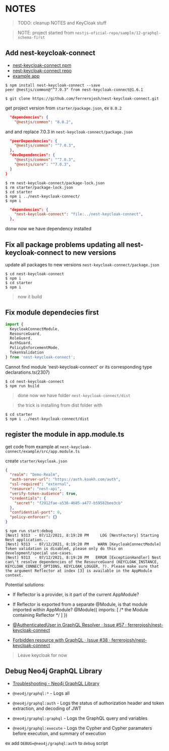 # NOTES

> TODO: cleanup NOTES and KeyCloak stuff

> NOTE: project started from `nestjs-oficial-repo/sample/12-graphql-schema-first`

## Add nest-keycloak-connect

- [nest-keycloak-connect npm](https://www.npmjs.com/package/nest-keycloak-connect)
- [nest-keycloak-connect repo](https://github.com/ferrerojosh/nest-keycloak-connect)
- [example app](https://github.com/ferrerojosh/nest-keycloak-connect/tree/5544b4d06a87dd0c71d47075e4a3043f4f0e89d7/example)

```shell
$ npm install nest-keycloak-connect --save
peer @nestjs/common@"^7.0.3" from nest-keycloak-connect@1.6.1

$ git clone https://github.com/ferrerojosh/nest-keycloak-connect.git
```

get project version from `starter/package.json`, ex `8.0.2`

```json
  "dependencies": {
    "@nestjs/common": "8.0.2",
```

and and replace 7.0.3 in `nest-keycloak-connect/package.json`

```json
  "peerDependencies": {
    "@nestjs/common": "^7.0.3",
  },
  "devDependencies": {
    "@nestjs/common": "^7.0.3",
    "@nestjs/core": "^7.0.3",
  }
}
```

```shell
$ rm nest-keycloak-connect/package-lock.json
$ rm starter/package-lock.json
$ cd starter
$ npm i ../nest-keycloak-connect/
$ npm i
```

```json
  "dependencies": {
    "nest-keycloak-connect": "file:../nest-keycloak-connect",
  },
```

donw now we have dependency installed

## Fix all package problems updating all nest-keycloak-connect to new versions

update all packages to new versions `nest-keycloak-connect/package.json`

```shell
$ cd nest-keycloak-connect
$ npm i
$ cd starter
$ npm i
```

> now it build

## Fix module dependecies first

```typescript
import {
  KeycloakConnectModule,
  ResourceGuard,
  RoleGuard,
  AuthGuard,
  PolicyEnforcementMode,
  TokenValidation
} from 'nest-keycloak-connect';
```

Cannot find module 'nest-keycloak-connect' or its corresponding type declarations.ts(2307)

```shell
$ cd nest-keycloak-connect
$ npm run build
```

> done now we have folder `nest-keycloak-connect/dist`

> the trick is installing from dist folder with

```shell
$ cd starter
$ npm i ../nest-keycloak-connect/dist
```

## register the module in app.module.ts

get code from example at `nest-keycloak-connect/example/src/app.module.ts`

create `starter/keycloak.json`

```json
{
  "realm": "Demo-Realm",
  "auth-server-url": "https://auth.koakh.com/auth",
  "ssl-required": "external",
  "resource": "nest-api",
  "verify-token-audience": true,
  "credentials": {
    "secret": "f2912fae-a536-4685-a477-b59582bee3cb"
  },
  "confidential-port": 0,
  "policy-enforcer": {}
}
```

```shell
$ npm run start:debug
[Nest] 9313  - 07/12/2021, 8:19:20 PM     LOG [NestFactory] Starting Nest application...
[Nest] 9313  - 07/12/2021, 8:19:20 PM    WARN [KeycloakConnectModule] Token validation is disabled, please only do this on development/special use-cases.
[Nest] 9313  - 07/12/2021, 8:19:20 PM   ERROR [ExceptionHandler] Nest can\'t resolve dependencies of the ResourceGuard (KEYCLOAK_INSTANCE, KEYCLOAK_CONNECT_OPTIONS, KEYCLOAK_LOGGER, ?). Please make sure that the argument Reflector at index [3] is available in the AppModule context.
```

Potential solutions:
- If Reflector is a provider, is it part of the current AppModule?
- If Reflector is exported from a separate @Module, is that module imported within AppModule?
  @Module({
    imports: [ /* the Module containing Reflector */ ]
  })

- [@AuthenticatedUser in GraphQL Resolver · Issue #57 · ferrerojosh/nest-keycloak-connect](https://github.com/ferrerojosh/nest-keycloak-connect/issues/57)
- [Forbidden resource with GraphQL · Issue #38 · ferrerojosh/nest-keycloak-connect](https://github.com/ferrerojosh/nest-keycloak-connect/issues/38)

> Leave keycloak for now

## Debug Neo4j GraphQL Library

- [Troubleshooting - Neo4j GraphQL Library](https://neo4j.com/docs/graphql-manual/current/troubleshooting/)

- `@neo4j/graphql:*` - Logs all
- `@neo4j/graphql:auth` - Logs the status of authorization header and token extraction, and decoding of JWT
- `@neo4j/graphql:graphql` - Logs the GraphQL query and variables
- `@neo4j/graphql:execute` - Logs the Cypher and Cypher paramaters before execution, and summary of execution

ex add `DEBUG=@neo4j/graphql:auth` to `debug` script
